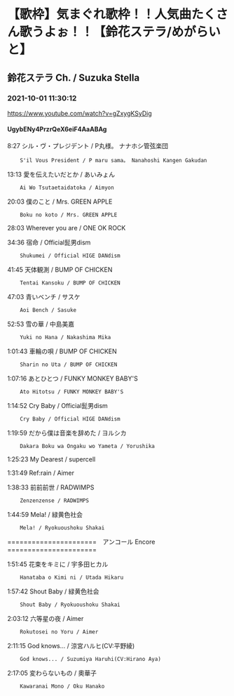 # 【歌枠】気まぐれ歌枠！！人気曲たくさん歌うよぉ！！【鈴花ステラ/めがらいと】

## 鈴花ステラ Ch. / Suzuka Stella

### 2021-10-01 11:30:12

https://www.youtube.com/watch?v=gZxygKSyDig

#### UgybENy4PrzrQeX6eiF4AaABAg

8:27	シル・ヴ・プレジデント / P丸様。 ナナホシ管弦楽団

		S'il Vous President / P maru sama。 Nanahoshi Kangen Gakudan



13:13	愛を伝えたいだとか / あいみょん

		Ai Wo Tsutaetaidatoka / Aimyon



20:03	僕のこと / Mrs. GREEN APPLE

		Boku no koto / Mrs. GREEN APPLE



28:03	Wherever you are / ONE OK ROCK



34:36	宿命 / Official髭男dism

		Shukumei / Official HIGE DANdism



41:45	天体観測 / BUMP OF CHICKEN

		Tentai Kansoku / BUMP OF CHICKEN



47:03	青いベンチ / サスケ

		Aoi Bench / Sasuke



52:53	雪の華 / 中島美嘉

		Yuki no Hana / Nakashima Mika



1:01:43	車輪の唄 / BUMP OF CHICKEN

		Sharin no Uta / BUMP OF CHICKEN



1:07:16	あとひとつ / FUNKY MONKEY BABY'S

		Ato Hitotsu / FUNKY MONKEY BABY'S



1:14:52	Cry Baby / Official髭男dism

		Cry Baby / Official HIGE DANdism



1:19:59	だから僕は音楽を辞めた / ヨルシカ

		Dakara Boku wa Ongaku wo Yameta / Yorushika



1:25:23	My Dearest / supercell



1:31:49	Ref:rain / Aimer



1:38:33	前前前世 / RADWIMPS

		Zenzenzense / RADWIMPS



1:44:59	Mela! / 緑黄色社会

		Mela! / Ryokuoushoku Shakai



======================　アンコール  Encore　======================



1:51:45	花束をキミに / 宇多田ヒカル

		Hanataba o Kimi ni / Utada Hikaru



1:57:42	Shout Baby / 緑黄色社会

		Shout Baby / Ryokuoushoku Shakai



2:03:12	六等星の夜 / Aimer

		Rokutosei no Yoru / Aimer



2:11:15	God knows... / 涼宮ハルヒ(CV:平野綾)

		God knows... / Suzumiya Haruhi(CV:Hirano Aya)



2:17:05	変わらないもの / 奧華子

		Kawaranai Mono / Oku Hanako

